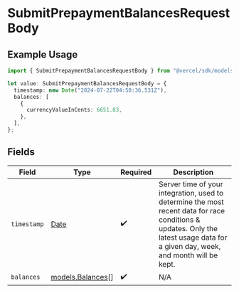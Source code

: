 # SubmitPrepaymentBalancesRequestBody

## Example Usage

```typescript
import { SubmitPrepaymentBalancesRequestBody } from "@vercel/sdk/models/submitprepaymentbalancesop.js";

let value: SubmitPrepaymentBalancesRequestBody = {
  timestamp: new Date("2024-07-22T04:50:36.531Z"),
  balances: [
    {
      currencyValueInCents: 6651.83,
    },
  ],
};
```

## Fields

| Field                                                                                                                                                                            | Type                                                                                                                                                                             | Required                                                                                                                                                                         | Description                                                                                                                                                                      |
| -------------------------------------------------------------------------------------------------------------------------------------------------------------------------------- | -------------------------------------------------------------------------------------------------------------------------------------------------------------------------------- | -------------------------------------------------------------------------------------------------------------------------------------------------------------------------------- | -------------------------------------------------------------------------------------------------------------------------------------------------------------------------------- |
| `timestamp`                                                                                                                                                                      | [Date](https://developer.mozilla.org/en-US/docs/Web/JavaScript/Reference/Global_Objects/Date)                                                                                    | :heavy_check_mark:                                                                                                                                                               | Server time of your integration, used to determine the most recent data for race conditions & updates. Only the latest usage data for a given day, week, and month will be kept. |
| `balances`                                                                                                                                                                       | [models.Balances](../models/balances.md)[]                                                                                                                                       | :heavy_check_mark:                                                                                                                                                               | N/A                                                                                                                                                                              |